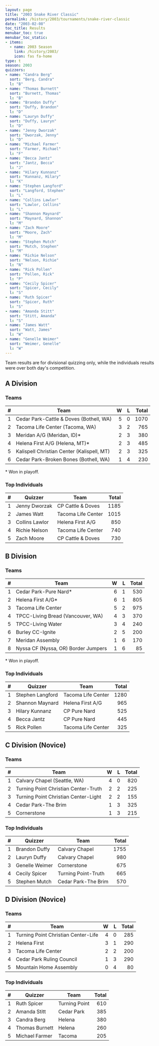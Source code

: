 ```yaml
---
layout: page
title: "2003 Snake River Classic"
permalink: /history/2003/tournaments/snake-river-classic
date: "2003-02-08"
toc_title: Results
menubar_toc: true
menubar_toc_static:
- items:
  - name: 2003 Season
    link: /history/2003/
    icon: fas fa-home
type: t
season: 2003
quizzers:
- name: "Candra Berg"
  sort: "Berg, Candra"
  l: "B"
- name: "Thomas Burnett"
  sort: "Burnett, Thomas"
  l: "B"
- name: "Brandon Duffy"
  sort: "Duffy, Brandon"
  l: "D"
- name: "Lauryn Duffy"
  sort: "Duffy, Lauryn"
  l: "D"
- name: "Jenny Dworzak"
  sort: "Dworzak, Jenny"
  l: "D"
- name: "Michael Farmer"
  sort: "Farmer, Michael"
  l: "F"
- name: "Becca Jantz"
  sort: "Jantz, Becca"
  l: "J"
- name: "Hilary Kunnanz"
  sort: "Kunnanz, Hilary"
  l: "K"
- name: "Stephen Langford"
  sort: "Langford, Stephen"
  l: "L"
- name: "Collins Lawlor"
  sort: "Lawlor, Collins"
  l: "L"
- name: "Shannon Maynard"
  sort: "Maynard, Shannon"
  l: "M"
- name: "Zach Moore"
  sort: "Moore, Zach"
  l: "M"
- name: "Stephen Mutch"
  sort: "Mutch, Stephen"
  l: "M"
- name: "Richie Nelson"
  sort: "Nelson, Richie"
  l: "N"
- name: "Rick Pollen"
  sort: "Pollen, Rick"
  l: "P"
- name: "Cecily Spicer"
  sort: "Spicer, Cecily"
  l: "S"
- name: "Ruth Spicer"
  sort: "Spicer, Ruth"
  l: "S"
- name: "Amanda Stitt"
  sort: "Stitt, Amanda"
  l: "S"
- name: "James Watt"
  sort: "Watt, James"
  l: "W"
- name: "Genelle Weimer"
  sort: "Weimer, Genelle"
  l: "W"
---
```


Team results are for divisional quizzing only, while the individuals results were over both day's competition.

## A Division

### Teams

|    # | Team                                       |    W |    L | Total |
| ---: | ------------------------------------------ | ---: | ---: | ----: |
|    1 | Cedar Park-Cattle & Doves (Bothell, WA)    |    5 |    0 |  1070 |
|    2 | Tacoma Life Center (Tacoma, WA)            |    3 |    2 |   765 |
|    3 | Meridan A/G (Meridan, ID)*                 |    2 |    3 |   380 |
|    4 | Helena First A/G (Helena, MT)*             |    2 |    3 |   485 |
|    5 | Kalispell Christian Center (Kalispell, MT) |    2 |    3 |   325 |
|    6 | Cedar Park-Broken Bones (Bothell, WA)      |    1 |    4 |   230 |

\* Won in playoff.

### Top Individuals

|    # | Quizzer        | Team               | Total |
| ---: | -------------- | ------------------ | ----: |
|    1 | Jenny Dworzak  | CP Cattle & Doves  |  1185 |
|    2 | James Watt     | Tacoma Life Center |  1015 |
|    3 | Collins Lawlor | Helena First A/G   |   850 |
|    4 | Richie Nelson  | Tacoma Life Center |   740 |
|    5 | Zach Moore     | CP Cattle & Doves  |   730 |

## B Division

### Teams

|    # | Team                                |    W |    L | Total |
| ---: | ----------------------------------- | ---: | ---: | ----: |
|    1 | Cedar Park-Pure Nard*               |    6 |    1 |   530 |
|    2 | Helena First A/G*                   |    6 |    1 |   805 |
|    3 | Tacoma Life Center                  |    5 |    2 |   975 |
|    4 | TPCC-Living Bread (Vancouver, WA)   |    4 |    3 |   370 |
|    5 | TPCC-Living Water                   |    3 |    4 |   240 |
|    6 | Burley CC-Ignite                    |    2 |    5 |   200 |
|    7 | Meridan Assembly                    |    1 |    6 |   170 |
|    8 | Nyssa CF (Nyssa, OR) Border Jumpers |    1 |    6 |    85 |

\* Won in playoff.

### Top Individuals

|    # | Quizzer          | Team               | Total |
| ---: | ---------------- | ------------------ | ----: |
|    1 | Stephen Langford | Tacoma Life Center |  1280 |
|    2 | Shannon Maynard  | Helena First A/G   |   965 |
|    3 | Hilary Kunnanz   | CP Pure Nard       |   525 |
|    4 | Becca Jantz      | CP Pure Nard       |   445 |
|    5 | Rick Pollen      | Tacoma Life Center |   325 |

## C Division (Novice)

### Teams

|    # | Team                                 |    W |    L | Total |
| ---: | ------------------------------------ | ---: | ---: | ----: |
|    1 | Calvary Chapel (Seattle, WA)         |    4 |    0 |   820 |
|    2 | Turning Point Christian Center-Truth |    2 |    2 |   225 |
|    3 | Turning Point Christian Center-Light |    2 |    2 |   155 |
|    4 | Cedar Park-The Brim                  |    1 |    3 |   325 |
|    5 | Cornerstone                          |    1 |    3 |   215 |

### Top Individuals

|    # | Quizzer        | Team                | Total |
| ---: | -------------- | ------------------- | ----: |
|    1 | Brandon Duffy  | Calvary Chapel      |  1755 |
|    2 | Lauryn Duffy   | Calvary Chapel      |   980 |
|    3 | Genelle Weimer | Cornerstone         |   675 |
|    4 | Cecily Spicer  | Turning Point-Truth |   665 |
|    5 | Stephen Mutch  | Cedar Park-The Brim |   570 |

## D Division (Novice)

### Teams

|    # | Team                                |    W |    L | Total |
| ---: | ----------------------------------- | ---: | ---: | ----: |
|    1 | Turning Point Christian Center-Life |    4 |    0 |   285 |
|    2 | Helena First                        |    3 |    1 |   290 |
|    3 | Tacoma Life Center                  |    2 |    2 |   200 |
|    4 | Cedar Park Ruling Council           |    1 |    3 |   290 |
|    5 | Mountain Home Assembly              |    0 |    4 |    80 |

### Top Individuals

|    # | Quizzer        | Team          | Total |
| ---: | -------------- | ------------- | ----: |
|    1 | Ruth Spicer    | Turning Point |   610 |
|    2 | Amanda Stitt   | Cedar Park    |   385 |
|    3 | Candra Berg    | Helena        |   380 |
|    4 | Thomas Burnett | Helena        |   260 |
|    5 | Michael Farmer | Tacoma        |   205 |
